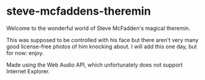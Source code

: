 # steve-mcfaddens-theremin

Welcome to the wonderful world of Steve McFadden's magical theremin.

This was supposed to be controlled with his face but there aren't very many good license-free photos of him knocking about. I will add this one day, but for now: enjoy.

Made using the Web Audio API, which unfortunately does not support Internet Explorer.